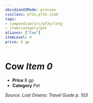 ```yaml
---
obsidianUIMode: preview
cssclass: pf2e,pf2e-item
tags:
- compendium/src/pf2e/lotg
- item/category/pet
aliases: ["Cow"]
itemLevel: 0
price: 8 gp
---
```

# Cow *Item 0*  

- **Price** 8 gp
- **Category** Pet



*Source: Lost Omens: Travel Guide p. 103*